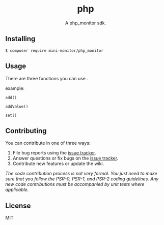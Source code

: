 <h1 align="center"> php </h1>

<p align="center"> A php_monitor sdk.</p>


## Installing

```shell
$ composer require mini-monitor/php_monitor
```

## Usage

There are three functions you can use .

example:

```shell 
add() 
```  

```shell 
addValue()
```

```shell 
set() 
```

## Contributing

You can contribute in one of three ways:

1. File bug reports using the [issue tracker](https://github.com/monitor/php/issues).
2. Answer questions or fix bugs on the [issue tracker](https://github.com/monitor/php/issues).
3. Contribute new features or update the wiki.

_The code contribution process is not very formal. You just need to make sure that you follow the PSR-0, PSR-1, and PSR-2 coding guidelines. Any new code contributions must be accompanied by unit tests where applicable._

## License

MIT
